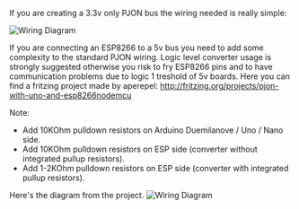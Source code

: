 If you are creating a 3.3v only PJON bus the wiring needed is really simple:

![Wiring Diagram](http://www.gioblu.com/PJON/PJON-ESP8266-to-ESP8266.jpg)

If you are connecting an ESP8266 to a 5v bus you need to add some complexity to the standard PJON wiring. Logic level converter usage is strongly suggested otherwise you risk to fry ESP8266 pins and to have communication problems due to logic 1 treshold of 5v boards. Here you can find a fritzing project made by aperepel: http://fritzing.org/projects/pjon-with-uno-and-esp8266nodemcu

Note: 
- Add 10KOhm pulldown resistors on Arduino Duemilanove / Uno / Nano side.
- Add 10KOhm pulldown resistors on ESP side (converter without integrated pullup resistors). 
- Add 1-2KOhm  pulldown resistors on ESP side (converter with integrated pullup resistors).

Here's the diagram from the project. 
![Wiring Diagram](http://www.gioblu.com/PJON/PJON%20-%20Uno%20ESP8266%20communication.png)